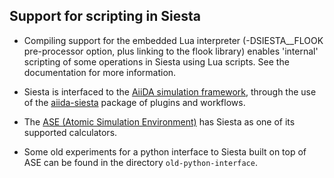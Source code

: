 ## Support for scripting in Siesta

* Compiling support for the embedded Lua interpreter (-DSIESTA__FLOOK
  pre-processor option, plus linking to the flook library) enables
  'internal' scripting of some operations in Siesta using Lua
  scripts. See the documentation for more information.

* Siesta is interfaced to the [AiiDA simulation
  framework](https://www.aiida.net), through the use of the
  [aiida-siesta](https://aiida_siesta_plugin.readthedocs.io) package
  of plugins and workflows.

* The [ASE (Atomic Simulation
  Environment)](https://wiki.fysik.dtu.dk/ase/) has Siesta as one of
  its supported calculators.

* Some old experiments for a python interface to Siesta built on top
  of ASE can be found in the directory `old-python-interface`.

